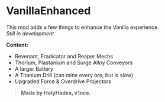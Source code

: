 # VanillaEnhanced

This mod adds a few things to enhance the Vanilla experience.  
*Still in development*

**Content:**

- Revenant, Eradicator and Reaper Mechs
- Thorium, Plastanium and Surge Alloy Conveyors
- A larger Battery
- A Titanium Drill (can mine every ore, but is slow)
- Upgraded Force & Overdrive Projectors

> **Made by HolyHades, v1nce.**
